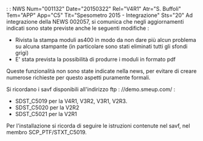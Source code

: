  :  : NWS Num="001132" Date="20150322" Rel="V4R1" Atr="S. Buffoli" Tem="APP" App="C5" Tit="Spesometro 2015 - Integrazione" Sts="20"
Ad integrazione della NEWS 002057, si comunica che negli aggiornamenti indicati sono state previste
anche le seguenti modifiche : 
-  Rivista la stampa moduli as400 in modo da non dare più alcun problema su alcuna stampante (in particolare sono stati eliminati tutti gli sfondi grigi)
-  E' stata prevista la possibilità di produrre i moduli in formato pdf

Queste funzionalità non sono state indicate nella news, per evitare di creare numerose richieste per questo aspetti puramente formali.

Si ricordano i savf disponibili all'indirizzo ftp : //demo.smeup.com/ : 
-  SDST_C5019 per la V4R1, V3R2, V3R1, V2R3.
-  SDST_C5020 per la V2R2
-  SDST_C5021 per la V2R1


Per l'installazione si ricorda di seguire le istruzioni contenute nel savf, nel membro SCP_PTF/STXT_C5019.
